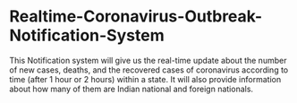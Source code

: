 # Realtime-Coronavirus-Outbreak-Notification-System
This Notification system will give us the real-time update about the number of new cases, deaths, and the recovered cases of coronavirus according to time (after 1 hour or 2 hours) within a state. It will also provide information about how many of them are Indian national and foreign nationals.
